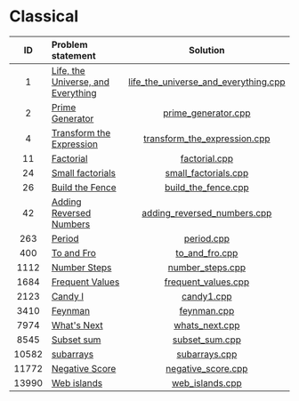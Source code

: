 # Classical

|   ID  |                             Problem statement                            |                                    Solution                                    |
|:-----:|:-------------------------------------------------------------------------|:------------------------------------------------------------------------------:|
|     1 | [Life, the Universe, and Everything](http://www.spoj.com/problems/TEST/) | [life_the_universe_and_everything.cpp](./life_the_universe_and_everything.cpp) |
|     2 | [Prime Generator](http://www.spoj.com/problems/PRIME1/)                  | [prime_generator.cpp](./prime_generator.cpp)                                   |
|     4 | [Transform the Expression](http://www.spoj.com/problems/ONP/)            | [transform_the_expression.cpp](./transform_the_expression.cpp)                 |
|    11 | [Factorial](http://www.spoj.com/problems/FCTRL/)                         | [factorial.cpp](./factorial.cpp)                                               |
|    24 | [Small factorials](http://www.spoj.com/problems/FCTRL2/)                 | [small_factorials.cpp](./small_factorials.cpp)                                 |
|    26 | [Build the Fence](http://www.spoj.com/problems/BSHEEP/)                  | [build_the_fence.cpp](./build_the_fence.cpp)                                   |
|    42 | [Adding Reversed Numbers](http://www.spoj.com/problems/ADDREV/)          | [adding_reversed_numbers.cpp](./adding_reversed_numbers.cpp)                   |
|   263 | [Period](http://www.spoj.com/problems/PERIOD/)                           | [period.cpp](./period.cpp)                                                     |
|   400 | [To and Fro](http://www.spoj.com/problems/TOANDFRO/)                     | [to_and_fro.cpp](./to_and_fro.cpp)                                             |
|  1112 | [Number Steps](http://www.spoj.com/problems/NSTEPS/)                     | [number_steps.cpp](./number_steps.cpp)                                         |
|  1684 | [Frequent Values](http://www.spoj.com/problems/FREQUENT/)                | [frequent_values.cpp](./frequent_values.cpp)                                   |
|  2123 | [Candy I](http://www.spoj.com/problems/CANDY/)                           | [candy1.cpp](./candy1.cpp)                                                     |
|  3410 | [Feynman](http://www.spoj.com/problems/SAMER08F/)                        | [feynman.cpp](./feynman.cpp)                                                   |
|  7974 | [What's Next](http://www.spoj.com/problems/ACPC10A/)                     | [whats_next.cpp](./whats_next.cpp)                                             |
|  8545 | [Subset sum](http://www.spoj.com/problems/MAIN72/)                       | [subset_sum.cpp](./subset_sum.cpp)                                             |
| 10582 | [subarrays](http://www.spoj.com/problems/ARRAYSUB/)                      | [subarrays.cpp](./subarrays.cpp)                                               |
| 11772 | [Negative Score](http://www.spoj.com/problems/RPLN/)                     | [negative_score.cpp](./negative_score.cpp)                                     |
| 13990 | [Web islands](http://www.spoj.com/problems/WEBISL/)                      | [web_islands.cpp](./web_islands.cpp)                                           |
